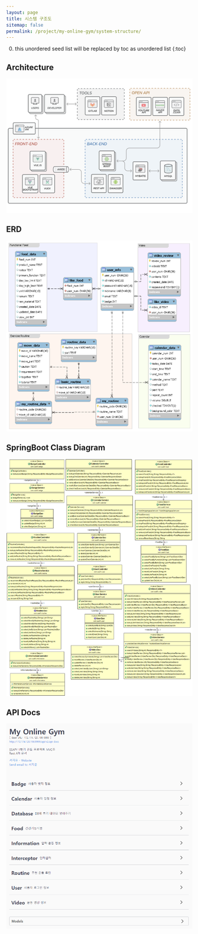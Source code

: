 ```yaml
---
layout: page
title: 시스템 구조도
sitemap: false
permalink: /project/my-online-gym/system-structure/
---
```

0. this unordered seed list will be replaced by toc as unordered list
{:toc}

<head>
  <style>
    a::after {
      display: none;  
    }
  </style>
</head>

## Architecture
<a href="https://jeeyoun-s.github.io/project/MyOnlineGym/image/architecture.png" target="_blank"><img src="/project/MyOnlineGym/image/architecture.png" alt="Architecture"/></a>

## ERD
<a href="https://jeeyoun-s.github.io/project/MyOnlineGym/image/erd.png" target="_blank"><img src="/project/MyOnlineGym/image/erd.png" alt="ERD"/></a>

## SpringBoot Class Diagram
<a href="https://jeeyoun-s.github.io/project/MyOnlineGym/image/class_diagram.png" target="_blank"><img src="/project/MyOnlineGym/image/class_diagram.png" alt="SpringBoot Class Diagram"/></a>

## API Docs
<a href="https://jeeyoun-s.github.io/project/MyOnlineGym/image/api_docs_full.jpeg" target="_blank"><img src="/project/MyOnlineGym/image/api_docs.png" alt="API Docs"/></a>
